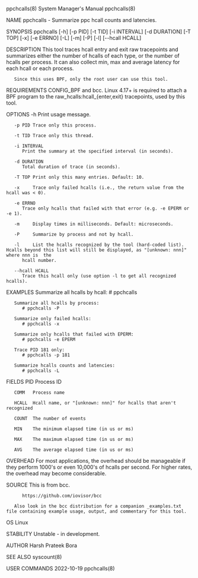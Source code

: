ppchcalls(8)							    System Manager's Manual							  ppchcalls(8)

NAME
       ppchcalls - Summarize ppc hcall counts and latencies.

SYNOPSIS
       ppchcalls [-h] [-p PID] [-t TID] [-i INTERVAL] [-d DURATION] [-T TOP] [-x] [-e ERRNO] [-L] [-m] [-P] [-l] [--hcall HCALL]

DESCRIPTION
       This  tool traces hcall entry and exit raw tracepoints and summarizes either the number of hcalls of each type, or the number of hcalls per process. It
       can also collect min, max and average latency for each hcall or each process.

       Since this uses BPF, only the root user can use this tool.

REQUIREMENTS
       CONFIG_BPF and bcc. Linux 4.17+ is required to attach a BPF program to the raw_hcalls:hcall_{enter,exit} tracepoints, used by this tool.

OPTIONS
       -h     Print usage message.

       -p PID Trace only this process.

       -t TID Trace only this thread.

       -i INTERVAL
	      Print the summary at the specified interval (in seconds).

       -d DURATION
	      Total duration of trace (in seconds).

       -T TOP Print only this many entries. Default: 10.

       -x     Trace only failed hcalls (i.e., the return value from the hcall was < 0).

       -e ERRNO
	      Trace only hcalls that failed with that error (e.g. -e EPERM or -e 1).

       -m     Display times in milliseconds. Default: microseconds.

       -P     Summarize by process and not by hcall.

       -l     List the hcalls recognized by the tool (hard-coded list). Hcalls beyond this list will still be displayed, as "[unknown: nnn]" where nnn is  the
	      hcall number.

       --hcall HCALL
	      Trace this hcall only (use option -l to get all recognized hcalls).

EXAMPLES
       Summarize all hcalls by hcall:
	      # ppchcalls

       Summarize all hcalls by process:
	      # ppchcalls -P

       Summarize only failed hcalls:
	      # ppchcalls -x

       Summarize only hcalls that failed with EPERM:
	      # ppchcalls -e EPERM

       Trace PID 181 only:
	      # ppchcalls -p 181

       Summarize hcalls counts and latencies:
	      # ppchcalls -L

FIELDS
       PID    Process ID

       COMM   Process name

       HCALL  Hcall name, or "[unknown: nnn]" for hcalls that aren't recognized

       COUNT  The number of events

       MIN    The minimum elapsed time (in us or ms)

       MAX    The maximum elapsed time (in us or ms)

       AVG    The average elapsed time (in us or ms)

OVERHEAD
       For  most  applications, the overhead should be manageable if they perform 1000's or even 10,000's of hcalls per second. For higher rates, the overhead
       may become considerable.

SOURCE
       This is from bcc.

	      https://github.com/iovisor/bcc

       Also look in the bcc distribution for a companion _examples.txt file containing example usage, output, and commentary for this tool.

OS
       Linux

STABILITY
       Unstable - in development.

AUTHOR
       Harsh Prateek Bora

SEE ALSO
       syscount(8)

USER COMMANDS								  2022-10-19								  ppchcalls(8)
